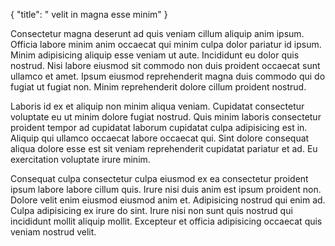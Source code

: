 {
  "title": " velit in magna esse minim"
}

Consectetur magna deserunt ad quis veniam cillum aliquip anim ipsum. Officia labore minim anim occaecat qui minim culpa dolor pariatur id ipsum. Minim adipisicing aliquip esse veniam ut aute. Incididunt eu dolor quis nostrud. Nisi labore eiusmod sit commodo non duis proident occaecat sunt ullamco et amet. Ipsum eiusmod reprehenderit magna duis commodo qui do fugiat ut fugiat non. Minim reprehenderit dolore cillum proident nostrud.

Laboris id ex et aliquip non minim aliqua veniam. Cupidatat consectetur voluptate eu ut minim dolore fugiat nostrud. Quis minim laboris consectetur proident tempor ad cupidatat laborum cupidatat culpa adipisicing est in. Aliquip qui ullamco occaecat labore occaecat qui. Sint dolore consequat aliqua dolore esse est sit veniam reprehenderit cupidatat pariatur et ad. Eu exercitation voluptate irure minim.

Consequat culpa consectetur culpa eiusmod ex ea consectetur proident ipsum labore labore cillum quis. Irure nisi duis anim est ipsum proident non. Dolore velit enim eiusmod eiusmod anim et. Adipisicing nostrud qui enim ad. Culpa adipisicing ex irure do sint. Irure nisi non sunt quis nostrud qui incididunt mollit aliquip mollit. Excepteur et officia adipisicing occaecat quis veniam nostrud velit.